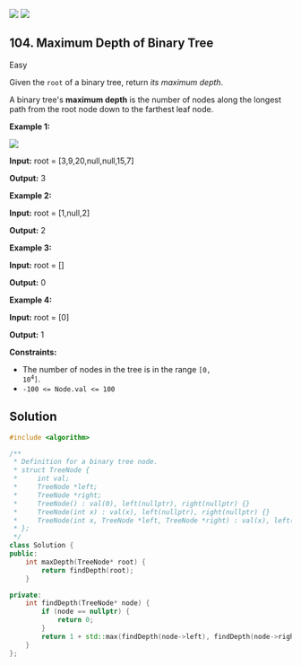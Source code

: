 [![](https://img.shields.io/github/stars/LeetCode-in-Cpp/LeetCode-in-Cpp?label=Stars&style=flat-square)](https://github.com/LeetCode-in-Cpp/LeetCode-in-Cpp)
[![](https://img.shields.io/github/forks/LeetCode-in-Cpp/LeetCode-in-Cpp?label=Fork%20me%20on%20GitHub%20&style=flat-square)](https://github.com/LeetCode-in-Cpp/LeetCode-in-Cpp/fork)

## 104\. Maximum Depth of Binary Tree

Easy

Given the `root` of a binary tree, return _its maximum depth_.

A binary tree's **maximum depth** is the number of nodes along the longest path from the root node down to the farthest leaf node.

**Example 1:**

![](https://assets.leetcode.com/uploads/2020/11/26/tmp-tree.jpg)

**Input:** root = [3,9,20,null,null,15,7]

**Output:** 3 

**Example 2:**

**Input:** root = [1,null,2]

**Output:** 2 

**Example 3:**

**Input:** root = []

**Output:** 0 

**Example 4:**

**Input:** root = [0]

**Output:** 1 

**Constraints:**

*   The number of nodes in the tree is in the range <code>[0, 10<sup>4</sup>]</code>.
*   `-100 <= Node.val <= 100`



## Solution

```cpp
#include <algorithm>

/**
 * Definition for a binary tree node.
 * struct TreeNode {
 *     int val;
 *     TreeNode *left;
 *     TreeNode *right;
 *     TreeNode() : val(0), left(nullptr), right(nullptr) {}
 *     TreeNode(int x) : val(x), left(nullptr), right(nullptr) {}
 *     TreeNode(int x, TreeNode *left, TreeNode *right) : val(x), left(left), right(right) {}
 * };
 */
class Solution {
public:
    int maxDepth(TreeNode* root) {
        return findDepth(root);
    }

private:
    int findDepth(TreeNode* node) {
        if (node == nullptr) {
            return 0;
        }
        return 1 + std::max(findDepth(node->left), findDepth(node->right));
    }
};
```